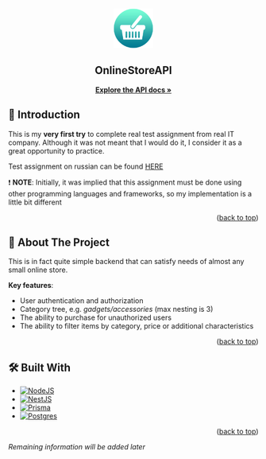 <a name="readme-top"></a>

<!-- PROJECT LOGO -->
<br />
<div align="center">
  <a href="https://github.com/S1riyS/OnlineStoreAPI">
    <img src="images/logo.png" alt="Logo" width="80" height="80">
  </a>

<h2 align="center">OnlineStoreAPI</h2>

  <p align="center">
    <a href="https://github.com/S1riyS/OnlineStoreAPI">
    <strong>Explore the API docs »</strong></a>
  </p>
</div>

## 🐣 Introduction

This is my **very first try** to complete real test assignment from real IT company.
Although it was not meant that I would do it, I consider it as a great opportunity to practice.

Test assignment on russian can be found [HERE][test-assignment-link]

❗ **NOTE**: Initially, it was implied that this assignment must be done using other programming languages and
frameworks,
so my implementation is a little bit different
<p align="right">(<a href="#readme-top">back to top</a>)</p>

## 📝 About The Project

This is in fact quite simple backend that can satisfy needs of almost any small online store.

**Key features**:

* User authentication and authorization
* Category tree, e.g. *gadgets/accessories* (max nesting is 3)
* The ability to purchase for unauthorized users
* The ability to filter items by category, price or additional characteristics

<p align="right">(<a href="#readme-top">back to top</a>)</p>

## 🛠️ Built With

* [![NodeJS][NodeJS-logo]][NodeJS-link]
* [![NestJS][NestJS-logo]][NestJS-link]
* [![Prisma][Prisma-logo]][Prisma-link]
* [![Postgres][Postgres-logo]][Postgres-link]

<p align="right">(<a href="#readme-top">back to top</a>)</p>

*Remaining information will be added later*

[test-assignment-link]: https://docs.google.com/document/d/1KZoi30pt2GOWEzohw2iO53GS0mlKMIDWLdmIXoCM3q0/edit?usp=sharing

[NodeJS-logo]: https://img.shields.io/badge/Node.js-43853D?style=for-the-badge&logo=node.js&logoColor=white

[NodeJS-link]: https://nodejs.org/en/about

[NestJS-logo]: https://img.shields.io/badge/Nest.JS-000?style=for-the-badge&logo=nestjs&logoColor=white

[NestJS-link]: https://docs.nestjs.com/

[Prisma-logo]: https://img.shields.io/badge/prisma-5a67d8?style=for-the-badge&logo=prisma&logoColor=white

[Prisma-link]: https://www.prisma.io/

[Postgres-logo]: https://img.shields.io/badge/PostgreSQL-316192?style=for-the-badge&logo=postgresql&logoColor=white

[Postgres-link]: https://www.postgresql.org/about/
